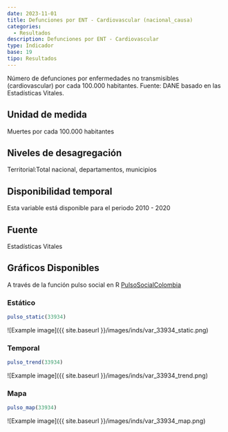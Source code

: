 ```yaml
---
date: 2023-11-01
title: Defunciones por ENT - Cardiovascular (nacional_causa)
categories:
  - Resultados
description: Defunciones por ENT - Cardiovascular
type: Indicador
base: 19
tipo: Resultados
--- 
```


Número de defunciones por enfermedades no transmisibles (cardiovascular) por cada 100.000 habitantes.
Fuente: DANE basado en las Estadísticas Vitales.

## Unidad de medida
Muertes por cada 100.000 habitantes

## Niveles de desagregación
Territorial:Total nacional, departamentos, municipios

## Disponibilidad temporal
Esta variable está disponible para el periodo 2010 - 2020

## Fuente
Estadísticas Vitales

## Gráficos Disponibles

A través de la función pulso social en R [PulsoSocialColombia](https://github.com/pulsosocialcolombia/PulsoSocialColombia)

### Estático

``` R
pulso_static(33934)
```

![Example image]({{ site.baseurl }}/images/inds/var_33934_static.png)

### Temporal

``` R
pulso_trend(33934)
```

![Example image]({{ site.baseurl }}/images/inds/var_33934_trend.png)

### Mapa

``` R
pulso_map(33934)
```

![Example image]({{ site.baseurl }}/images/inds/var_33934_map.png)